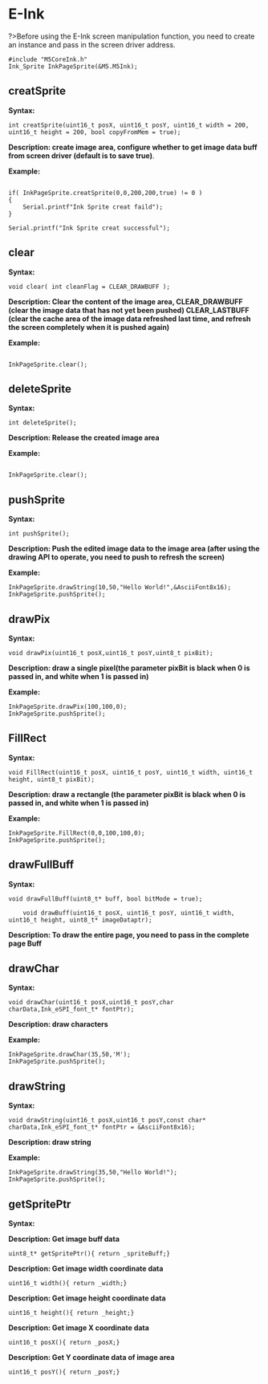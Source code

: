 # E-Ink

?>Before using the E-Ink screen manipulation function, you need to create an instance and pass in the screen driver address.

```
#include "M5CoreInk.h"
Ink_Sprite InkPageSprite(&M5.M5Ink);
```

## creatSprite

**Syntax:**

`int creatSprite(uint16_t posX,
                 uint16_t posY,
                 uint16_t width = 200,
                 uint16_t height = 200,
                 bool copyFromMem = true);
`

**Description: create image area, configure whether to get image data buff from screen driver (default is to save true)**.

**Example:**

```arduino

if( InkPageSprite.creatSprite(0,0,200,200,true) != 0 )
{
    Serial.printf"Ink Sprite creat faild");
}

Serial.printf("Ink Sprite creat successful");

```

## clear

**Syntax:**

`void clear( int cleanFlag = CLEAR_DRAWBUFF );`

**Description: Clear the content of the image area, CLEAR_DRAWBUFF (clear the image data that has not yet been pushed) CLEAR_LASTBUFF (clear the cache area of ​​the image data refreshed last time, and refresh the screen completely when it is pushed again)**

**Example:**

```arduino

InkPageSprite.clear();

```


## deleteSprite

**Syntax:**

`int deleteSprite();`

**Description: Release the created image area**

**Example:**

```arduino

InkPageSprite.clear();

```

## pushSprite

**Syntax:**

`int pushSprite();`

**Description: Push the edited image data to the image area (after using the drawing API to operate, you need to push to refresh the screen)**

**Example:**

```arduino
InkPageSprite.drawString(10,50,"Hello World!",&AsciiFont8x16);
InkPageSprite.pushSprite();
```

## drawPix

**Syntax:**

`void drawPix(uint16_t posX,uint16_t posY,uint8_t pixBit);`

**Description: draw a single pixel(the parameter pixBit is black when 0 is passed in, and white when 1 is passed in)**

**Example:**

```arduino
InkPageSprite.drawPix(100,100,0);
InkPageSprite.pushSprite();
```


## FillRect

**Syntax:**

`void FillRect(uint16_t posX,
               uint16_t posY,
               uint16_t width,
               uint16_t height,
               uint8_t pixBit);`

**Description: draw a rectangle (the parameter pixBit is black when 0 is passed in, and white when 1 is passed in)**

**Example:**

```arduino
InkPageSprite.FillRect(0,0,100,100,0);
InkPageSprite.pushSprite();
```


## drawFullBuff

**Syntax:**

`void drawFullBuff(uint8_t* buff, bool bitMode = true);`

`    void drawBuff(uint16_t posX,
                  uint16_t posY,
                  uint16_t width,
                  uint16_t height,
                  uint8_t* imageDataptr);`


**Description: To draw the entire page, you need to pass in the complete page Buff**


## drawChar

**Syntax:**

`void drawChar(uint16_t posX,uint16_t posY,char charData,Ink_eSPI_font_t* fontPtr);`


**Description: draw characters**

**Example:**

```arduino
InkPageSprite.drawChar(35,50,'M');
InkPageSprite.pushSprite();
```

## drawString

**Syntax:**

`void drawString(uint16_t posX,uint16_t posY,const char* charData,Ink_eSPI_font_t* fontPtr = &AsciiFont8x16);`


**Description: draw string**

**Example:**

```arduino
InkPageSprite.drawString(35,50,"Hello World!");
InkPageSprite.pushSprite();
```

## getSpritePtr

**Syntax:**

**Description: Get image buff data**

`uint8_t* getSpritePtr(){ return _spriteBuff;}`

**Description: Get image width coordinate data**

`uint16_t width(){ return _width;}`

**Description: Get image height coordinate data**

`uint16_t height(){ return _height;}`

**Description: Get image X coordinate data**

`uint16_t posX(){ return _posX;}`

**Description: Get Y coordinate data of image area**

`uint16_t posY(){ return _posY;}`

